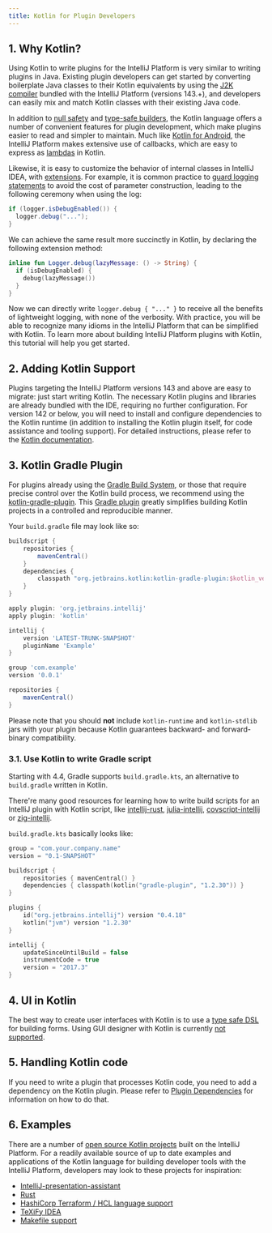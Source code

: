```yaml
---
title: Kotlin for Plugin Developers
---
```

<!-- Copyright 2000-2020 JetBrains s.r.o. and other contributors. Use of this source code is governed by the Apache 2.0 license that can be found in the LICENSE file. -->

## 1. Why Kotlin?

Using Kotlin to write plugins for the IntelliJ Platform is very similar to writing plugins in Java. Existing plugin developers can get started by converting boilerplate Java classes to their Kotlin equivalents by using the [J2K compiler](https://kotlinlang.org/docs/tutorials/mixing-java-kotlin-intellij.html#converting-an-existing-java-file-to-kotlin-with-j2k) bundled with the IntelliJ Platform (versions  143.+), and developers can easily mix and match Kotlin classes with their existing Java code.

In addition to [null safety](https://kotlinlang.org/docs/reference/null-safety.html) and [type-safe builders](https://kotlinlang.org/docs/reference/type-safe-builders.html), the Kotlin language offers a number of convenient features for plugin development, which make plugins easier to read and simpler to maintain. Much like [Kotlin for Android](https://kotlinlang.org/docs/tutorials/kotlin-android.html), the IntelliJ Platform makes extensive use of callbacks, which are easy to express as [lambdas](https://kotlinlang.org/docs/reference/lambdas.html) in Kotlin.

Likewise, it is easy to customize the behavior of internal classes in IntelliJ IDEA, with [extensions](https://kotlinlang.org/docs/reference/extensions.html). For example, it is common practice to [guard logging statements](https://www.slf4j.org/faq.html#logging_performance) to avoid the cost of parameter construction, leading to the following ceremony when using the log:

```java
if (logger.isDebugEnabled()) {
  logger.debug("...");
}
```

We can achieve the same result more succinctly in Kotlin, by declaring the following extension method:

```kotlin
inline fun Logger.debug(lazyMessage: () -> String) {
  if (isDebugEnabled) {
    debug(lazyMessage())
  }
}
```

Now we can directly write `logger.debug { "..." }` to receive all the benefits of lightweight logging, with none of the verbosity. With practice, you will be able to recognize many idioms in the IntelliJ Platform that can be simplified with Kotlin. To learn more about building IntelliJ Platform plugins with Kotlin, this tutorial will help you get started.

## 2. Adding Kotlin Support

Plugins targeting the IntelliJ Platform versions 143 and above are easy to migrate: just start writing Kotlin. The necessary Kotlin plugins and libraries are already bundled with the IDE, requiring no further configuration. For version 142 or below, you will need to install and configure dependencies to the Kotlin runtime (in addition to installing the Kotlin plugin itself, for code assistance and tooling support). For detailed instructions, please refer to the [Kotlin documentation](https://kotlinlang.org/docs/tutorials/getting-started.html).

## 3. Kotlin Gradle Plugin

For plugins already using the [Gradle Build System](build_system.md), or those that require precise control over the Kotlin build process, we recommend using the [kotlin-gradle-plugin](https://kotlinlang.org/docs/reference/using-gradle.html#configuring-dependencies). This [Gradle plugin](https://mvnrepository.com/artifact/org.jetbrains.kotlin/kotlin-gradle-plugin-core) greatly simplifies building Kotlin projects in a controlled and reproducible manner.

Your `build.gradle` file may look like so:

```groovy
buildscript {
    repositories {
        mavenCentral()
    }
    dependencies {
        classpath "org.jetbrains.kotlin:kotlin-gradle-plugin:$kotlin_version"
    }
}

apply plugin: 'org.jetbrains.intellij'
apply plugin: 'kotlin'

intellij {
    version 'LATEST-TRUNK-SNAPSHOT'
    pluginName 'Example'
}

group 'com.example'
version '0.0.1'

repositories {
    mavenCentral()
}
```

Please note that you should **not** include `kotlin-runtime` and `kotlin-stdlib` jars with your plugin because Kotlin guarantees backward- and forward- binary compatibility.

### 3.1. Use Kotlin to write Gradle script

Starting with 4.4, Gradle supports `build.gradle.kts`, an alternative to `build.gradle` written in Kotlin.

There're many good resources for learning how to write build scripts for an IntelliJ plugin with Kotlin script, like [intellij-rust](https://github.com/intellij-rust/intellij-rust/blob/master/build.gradle.kts), [julia-intellij](https://github.com/ice1000/julia-intellij/blob/master/build.gradle.kts), [covscript-intellij](https://github.com/covscript/covscript-intellij/blob/master/build.gradle.kts) or [zig-intellij](https://github.com/ice1000/zig-intellij/blob/master/build.gradle.kts).

`build.gradle.kts` basically looks like:

```kotlin
group = "com.your.company.name"
version = "0.1-SNAPSHOT"

buildscript {
    repositories { mavenCentral() }
    dependencies { classpath(kotlin("gradle-plugin", "1.2.30")) }
}

plugins {
	id("org.jetbrains.intellij") version "0.4.18"
	kotlin("jvm") version "1.2.30"
}

intellij {
    updateSinceUntilBuild = false
    instrumentCode = true
    version = "2017.3"
}
```

## 4. UI in Kotlin

The best way to create user interfaces with Kotlin is to use a [type safe DSL](/user_interface_components/kotlin_ui_dsl.md) for building forms. Using GUI designer with Kotlin is currently [not supported](https://youtrack.jetbrains.com/issue/KT-6660). 

## 5. Handling Kotlin code

If you need to write a plugin that processes Kotlin code, you need to add a dependency on the Kotlin plugin. Please refer
to [Plugin Dependencies](/basics/plugin_structure/plugin_dependencies.md) for information on how to do that.

## 6. Examples

There are a number of [open source Kotlin projects](https://github.com/search?l=Kotlin&q=+intellij&ref=searchresults&type=Repositories) built on the IntelliJ Platform. For a readily available source of up to date examples and applications of the Kotlin language for building developer tools with the IntelliJ Platform, developers may look to these projects for inspiration:

* [IntelliJ-presentation-assistant](https://github.com/chashnikov/IntelliJ-presentation-assistant)
* [Rust](https://github.com/intellij-rust/intellij-rust)
* [HashiCorp Terraform / HCL language support](https://github.com/VladRassokhin/intellij-hcl)
* [TeXiFy IDEA](https://github.com/Hannah-Sten/TeXiFy-IDEA)
* [Makefile support](https://github.com/kropp/intellij-makefile)